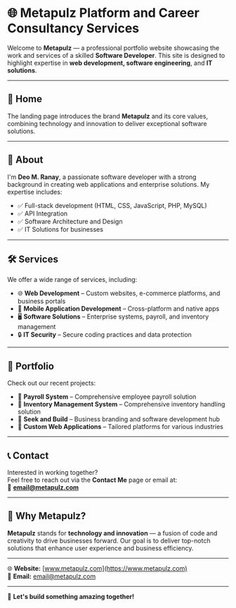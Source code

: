 # 🌐 Metapulz Platform and Career Consultancy Services

Welcome to **Metapulz** — a professional portfolio website showcasing the work and services of a skilled **Software Developer**. This site is designed to highlight expertise in **web development, software engineering**, and **IT solutions**.

---

## 🚀 **Home**
The landing page introduces the brand **Metapulz** and its core values, combining technology and innovation to deliver exceptional software solutions.

---

## 👋 **About**
I'm **Deo M. Ranay**, a passionate software developer with a strong background in creating web applications and enterprise solutions. My expertise includes:
- ✅ Full-stack development (HTML, CSS, JavaScript, PHP, MySQL)
- ✅ API Integration
- ✅ Software Architecture and Design
- ✅ IT Solutions for businesses

---

## 🛠️ **Services**
We offer a wide range of services, including:
- 🌐 **Web Development** – Custom websites, e-commerce platforms, and business portals  
- 📱 **Mobile Application Development** – Cross-platform and native apps  
- 🖥️ **Software Solutions** – Enterprise systems, payroll, and inventory management  
- 🔒 **IT Security** – Secure coding practices and data protection  

---

## 💼 **Portfolio**
Check out our recent projects:
- 🔹 **Payroll System** – Comprehensive employee payroll solution
- 🔹 **Inventory Management System** – Comprehensive inventory handling solution
- 🔹 **Seek and Build** – Business branding and software development hub  
- 🔹 **Custom Web Applications** – Tailored platforms for various industries  

---

## 📞 **Contact**
Interested in working together?  
Feel free to reach out via the **Contact Me** page or email at:  
📧 **[email@metapulz.com](mailto:email@metapulz.com)**  

---

## 🌟 **Why Metapulz?**
**Metapulz** stands for **technology and innovation** — a fusion of code and creativity to drive businesses forward. Our goal is to deliver top-notch solutions that enhance user experience and business efficiency.

---

🌐 **Website:** [www.metapulz.com](https://www.metapulz.com)  
📧 **Email:** [email@metapulz.com](mailto:email@metapulz.com)  

---

🚀 **Let's build something amazing together!**  
